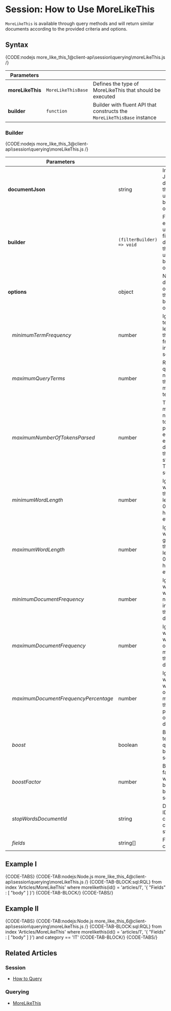 # Session: How to Use MoreLikeThis

`MoreLikeThis` is available through query methods and will return similar documents according to the provided criteria and options.

## Syntax

{CODE:nodejs more_like_this_1@client-api\session\querying\moreLikeThis.js /}

| Parameters | | |
| ------------- | ------------- | ----- |
| **moreLikeThis** | `MoreLikeThisBase` | Defines the type of MoreLikeThis that should be executed |
| **builder** | `function` | Builder with fluent API that constructs the `MoreLikeThisBase` instance |

### Builder

{CODE:nodejs more_like_this_3@client-api\session\querying\moreLikeThis.js /}

| Parameters | | |
| ------------- | ------------- | ----- |
| **documentJson** | string | Inline JSON document that will be used as a base for operation |
| **builder** | `(filterBuilder) => void` | Filtering expression utilized to find a document that will be used as a base for operation |
| **options** | object | Non-default options that should be used for operation |
| &nbsp;&nbsp;&nbsp;*minimumTermFrequency* | number | Ignores terms with less than this frequency in the source doc |
| &nbsp;&nbsp;&nbsp;*maximumQueryTerms* | number | Returns a query with no more than this many terms |
| &nbsp;&nbsp;&nbsp;*maximumNumberOfTokensParsed* | number | The maximum number of tokens to parse in each example doc field that is not stored with TermVector support |
| &nbsp;&nbsp;&nbsp;*minimumWordLength* | number | Ignores words less than this length or, if 0, then this has no effect |
| &nbsp;&nbsp;&nbsp;*maximumWordLength* | number | Ignores words greater than this length or if 0 then this has no effect |
| &nbsp;&nbsp;&nbsp;*minimumDocumentFrequency* | number | Ignores words which do not occur in at least this many documents |
| &nbsp;&nbsp;&nbsp;*maximumDocumentFrequency* | number | Ignores words which occur in more than this many documents |
| &nbsp;&nbsp;&nbsp;*maximumDocumentFrequencyPercentage* | number | Ignores words which occur in more than this percentage of documents |
| &nbsp;&nbsp;&nbsp;*boost* | boolean | Boost terms in query based on score |
| &nbsp;&nbsp;&nbsp;*boostFactor* | number |  Boost factor when boosting based on score |
| &nbsp;&nbsp;&nbsp;*stopWordsDocumentId* | string | Document ID containing custom stop words |
| &nbsp;&nbsp;&nbsp;*fields* | string[] | Fields to compare |

## Example I

{CODE-TABS}
{CODE-TAB:nodejs:Node.js more_like_this_4@client-api\session\querying\moreLikeThis.js /}
{CODE-TAB-BLOCK:sql:RQL}
from index 'Articles/MoreLikeThis' 
where morelikethis(id() = 'articles/1', '{ "Fields" : [ "body" ] }')
{CODE-TAB-BLOCK/}
{CODE-TABS/}

## Example II

{CODE-TABS}
{CODE-TAB:nodejs:Node.js more_like_this_6@client-api\session\querying\moreLikeThis.js /}
{CODE-TAB-BLOCK:sql:RQL}
from index 'Articles/MoreLikeThis' 
where morelikethis(id() = 'articles/1', '{ "Fields" : [ "body" ] }') and category == 'IT'
{CODE-TAB-BLOCK/}
{CODE-TABS/}

## Related Articles

### Session

- [How to Query](../../../client-api/session/querying/how-to-query)

### Querying

- [MoreLikeThis](../../../indexes/querying/morelikethis)
